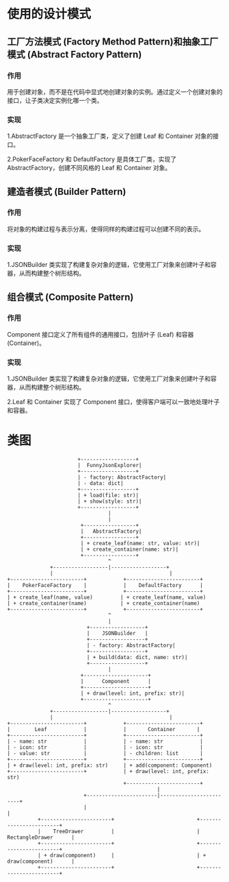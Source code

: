 # 使用的设计模式
## 工厂方法模式 (Factory Method Pattern)和抽象工厂模式 (Abstract Factory Pattern)
### 作用
用于创建对象，而不是在代码中显式地创建对象的实例。通过定义一个创建对象的接口，让子类决定实例化哪一个类。
### 实现
1.AbstractFactory 是一个抽象工厂类，定义了创建 Leaf 和 Container 对象的接口。

2.PokerFaceFactory 和 DefaultFactory 是具体工厂类，实现了 AbstractFactory，创建不同风格的 Leaf 和 Container 对象。


## 建造者模式 (Builder Pattern)
### 作用
将对象的构建过程与表示分离，使得同样的构建过程可以创建不同的表示。
### 实现
1.JSONBuilder 类实现了构建复杂对象的逻辑，它使用工厂对象来创建叶子和容器，从而构建整个树形结构。


## 组合模式 (Composite Pattern)
### 作用
Component 接口定义了所有组件的通用接口，包括叶子 (Leaf) 和容器 (Container)。
### 实现
1.JSONBuilder 类实现了构建复杂对象的逻辑，它使用工厂对象来创建叶子和容器，从而构建整个树形结构。

2.Leaf 和 Container 实现了 Component 接口，使得客户端可以一致地处理叶子和容器。


# 类图
                           +------------------+
                           |  FunnyJsonExplorer|
                           +------------------+
                           | - factory: AbstractFactory|
                           | - data: dict|
                           +------------------+
                           | + load(file: str)|
                           | + show(style: str)|
                           +------------------+
                                     |
                                     |
                            +-----------------+
                            |   AbstractFactory|
                            +-----------------+
                            | + create_leaf(name: str, value: str)|
                            | + create_container(name: str)|
                            +-----------------+
                                     ^
                  +------------------|------------------+
                  |                                      |
    +------------------------+            +------------------------+
    |    PokerFaceFactory    |            |    DefaultFactory      |
    +------------------------+            +------------------------+
    | + create_leaf(name, value)         | + create_leaf(name, value)
    | + create_container(name)           | + create_container(name)
    +------------------------+            +------------------------+
                                     ^
                                     |
                              +------------------+
                              |    JSONBuilder   |
                              +------------------+
                              | - factory: AbstractFactory|
                              +------------------+
                              | + build(data: dict, name: str)|
                              +------------------+
                                     |
                            +---------------------+
                            |      Component      |
                            +---------------------+
                            | + draw(level: int, prefix: str)|
                            +---------------------+
                                     ^
                  +------------------|------------------+
                  |                                      |
    +------------------------+            +------------------------+
    |        Leaf            |            |       Container       |
    +------------------------+            +------------------------+
    | - name: str            |            | - name: str            |
    | - icon: str            |            | - icon: str            |
    | - value: str           |            | - children: list       |
    +------------------------+            +------------------------+
    | + draw(level: int, prefix: str)     | + add(component: Component)
    +------------------------+            | + draw(level: int, prefix: str)
                                          +------------------------+
                                                     |
                             +-----------------------|------------------------+
                             |                                                   |
              +-----------------------+                           +------------------------+
              |    TreeDrawer         |                           |   RectangleDrawer      |
              +-----------------------+                           +------------------------+
              | + draw(component)     |                           | + draw(component)      |
              +-----------------------+                           +------------------------+

